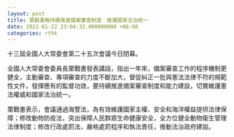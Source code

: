 ```yaml
---
layout: post
title: 栗戰書稱持續推進備案審查制度　維護國家法治統一
date: 2021-01-22 23:04:32.000000000 +08:00
categories: rthk
---
```


十三屆全國人大常委會第二十五次會議今日閉幕。

全國人大常委會委員長栗戰書發表講話，指出一年來，備案審查工作的程序機制更健全，主動審查、專項審查的力度不斷加大，督促糾正一批與憲法法律不符的規範性文件，發揮應有的監督功效，要持續推進備案審查制度和能力建設，切實維護憲法權威和國家法治統一。

栗戰書表示，會議通過海警法，為有效維護國家主權、安全和海洋權益提供法律保障；修改動物防疫法，突出保障人民群眾生命健康安全，全方位健全動物衛生管理法律制度；修改行政處罰法，嚴格處罰程序和執法責任，推動法治政府建設。
